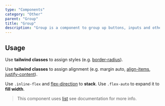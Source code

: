 ```yaml
---
type: "Components"
category: "Other"
parent: "Group"
title: "Group"
description: "Group is a component to group up buttons, inputs and other content."
---
```


## Usage

Use **tailwind classes** to assign styles (e.g. [border-radius](https://tailwindcss.com/docs/border-radius)).

Use **tailwind classes** to assign alignment (e.g. margin auto, [align-items](https://tailwindcss.com/docs/align-items), [justify-content](https://tailwindcss.com/docs/justify-content)).

Use `.inline-flex` and [flex-direction](https://tailwindcss.com/docs/flex-direction) to **stack**. Use `.flex-auto` to expand it to **fill width**.

> This component uses [list](/components/list) see documentation for more info.

<demo>
  <demoinline src="demos/components/group/usage">
  </demoinline>
</demo>
